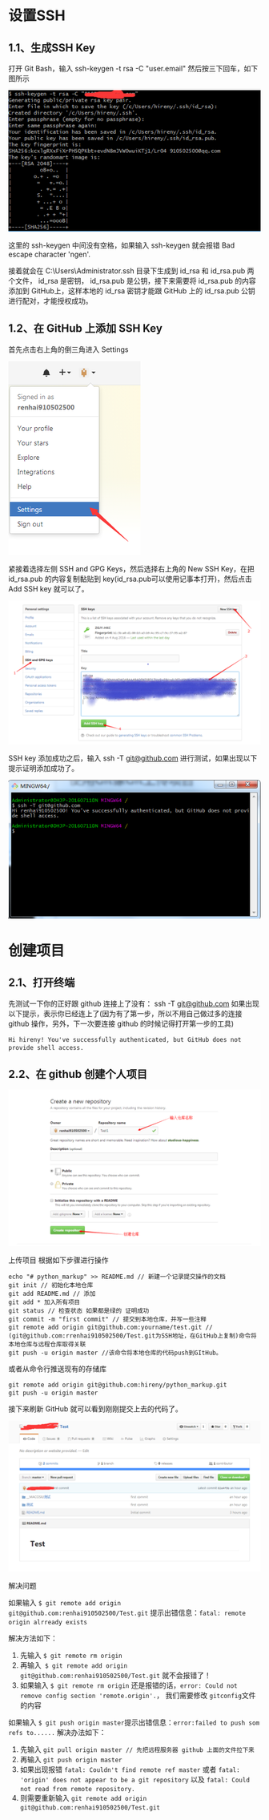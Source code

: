 # 设置SSH

## 1.1、生成SSH Key

打开 Git Bash，输入 ssh-keygen -t rsa -C "user.email" 然后按三下回车，如下图所示

![ssh](./images/1933980-0fd6a4ddc214c34d.png)

这里的 ssh-keygen 中间没有空格，如果输入 ssh-keygen 就会报错 Bad escape character 'ngen'.

接着就会在 C:\Users\Administrator.ssh 目录下生成到 id_rsa 和 id_rsa.pub 两个文件， id_rsa 是密钥， id_rsa.pub 是公钥，接下来需要将 id_rsa.pub 的内容添加到 GitHub上，这样本地的 id_rsa 密钥才能跟 GitHub 上的 id_rsa.pub 公钥进行配对，才能授权成功。

## 1.2、在 GitHub 上添加 SSH Key

首先点击右上角的倒三角进入 Settings

![settings](./images/1933980-3fc05e5b7bb0ee39.png)

紧接着选择左侧 SSH and GPG Keys，然后选择右上角的 New SSH Key，在把 id_rsa.pub 的内容复制黏贴到 key(id_rsa.pub可以使用记事本打开)，然后点击 Add SSH key 就可以了。

![newssh](./images/1933980-1678c9a37b37e7ed.png) 

SSH key 添加成功之后，输入 ssh -T git@github.com 进行测试，如果出现以下提示证明添加成功了。

![sshkey](./images/1933980-cba1c967af5157a9.png)


# 创建项目

## 2.1、打开终端

先测试一下你的正好跟 github 连接上了没有： ssh -T git@github.com 如果出现以下提示，表示你已经连上了(因为有了第一步，所以不用自己做过多的连接 github 操作，另外，下一次要连接 github 的时候记得打开第一步的工具)

```shell
Hi hireny! You've successfully authenticated, but GitHub does not provide shell access.
```

## 2.2、在 github 创建个人项目

![githubproject](./images/1933980-4accab25b9ee0f1b.png)

上传项目
根据如下步骤进行操作

```shell
echo "# python_markup" >> README.md // 新建一个记录提交操作的文档 
git init // 初始化本地仓库 
git add README.md // 添加 
git add * 加入所有项目 
git status // 检查状态 如果都是绿的 证明成功 
git commit -m "first commit" // 提交到本地仓库，并写一些注释 
git remote add origin git@github.com:yourname/test.git // (git@github.com:rrenhai910502500/Test.git为SSH地址，在GitHub上复制)命令将本地仓库与远程仓库取得关联 
git push -u origin master //该命令将本地仓库的代码push到GItHub。
```

或者从命令行推送现有的存储库

```shell
git remote add origin git@github.com:hireny/python_markup.git 
git push -u origin master
```

接下来刷新 GitHub 就可以看到刚刚提交上去的代码了。

![pushfinish](./images/1933980-f529745f6e3a1d92.png)

解决问题

如果输入 `$ git remote add origin git@github.com:renhai910502500/Test.git`
提示出错信息：`fatal: remote origin alrready exists`

解决方法如下：

1. 先输入 `$ git remote rm origin`
2. 再输入` $ git remote add origin git@github.com:renhai910502500/Test.git` 就不会报错了！
3. 如果输入 `$ git remote rm origin` 还是报错的话，`error: Could not remove config section 'remote.origin'.`， 我们需要修改 `gitconfig`文件的内容

如果输入 `$ git push origin master`提示出错信息：`error:failed to push som refs to......` 解决办法如下： 

1. 先输入 `git pull origin master // 先把远程服务器 github 上面的文件拉下来`
2. 再输入 `git push origin master` 
3. 如果出现报错 `fatal: Couldn't find remote ref master` 或者 `fatal: 'origin' does not appear to be a git repository` 以及 `fatal: Could not read from remote repository.` 
4. 则需要重新输入 `git remote add origin git@github.com:renhai910502500/Test.git`